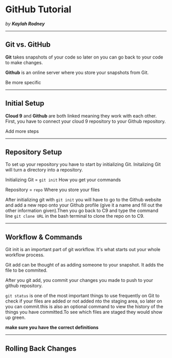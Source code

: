 # GitHub Tutorial

_by **Kaylah Rodney**_

---
## Git vs. GitHub

**Git** takes snapshots of your code so later on you can go back to your code to 
 make changes. 

**Github** is an online server where you store your snapshots from Git. 

Be more specific

---
## Initial Setup

**Cloud 9** and **Github** are both linked meaning they work with each other. First, you have to connect your cloud 9 repository to your Github repository. 

Add more steps


---
## Repository Setup
To set up your repository you have to start by initializing Git. Initalizing Git 
will turn a directory into a repository. 

Initializing Git = `git init` How you get your commands

Repository = `repo` Where you store your files 

After initializing git with `git init` you will have to go to the Github website and add a new repo onto your Github profile (give it a name and fill out the other information given).Then you go back to C9 and type the command line `git clone URL` in the bash terminal to clone the repo on to C9.


---
## Workflow & Commands
Git init is an important part of git workflow. It's what starts out your whole workflow process. 

Git add can be thought of as adding someone to your snapshot. It adds the file to be commited. 
 
After you git add, you commit your changes you made to push to your github repository.  
 
 
 `git status` is one of the most important things to use frequently on Git to 
check if your files are added or not added nto the staging area, so later on 
 you can commit.this is also an optional command to view the history of the 
 things you have committed.To see which files are staged they would show up green.
 
 **make sure you have the correct definitions**
 



---
## Rolling Back Changes